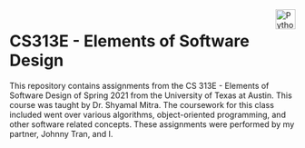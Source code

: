 <img align="right" height="35" bottom="0" alt="Python" src="https://mpng.subpng.com/20180811/pul/kisspng-python-general-purpose-programming-language-comput-python-programming-language-symphony-solution-5b6ee0c863a5a1.6306397415339931604082.jpg">

# CS313E - Elements of Software Design

This repository contains assignments from the CS 313E - Elements of Software Design of Spring 2021 from the University of Texas at Austin. This course was taught by Dr. Shyamal Mitra. The coursework for this class included went over various algorithms, object-oriented programming, and other software related concepts. These assignments were performed by my partner, Johnny Tran, and I.
